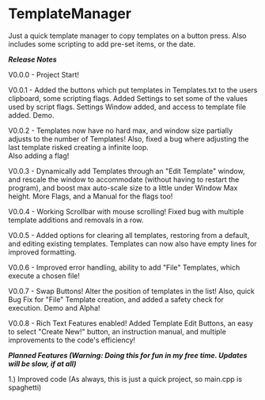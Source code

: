 # TemplateManager
Just a quick template manager to copy templates on a button press. Also includes some scripting to add pre-set items, or the date.

***Release Notes***

V0.0.0 - Project Start!

V0.0.1 - Added the buttons which put templates in Templates.txt to the users clipboard, some scripting flags. Added Settings to set some of the values used by script flags. Settings Window added, and access to template file added. Demo.

V0.0.2 - Templates now have no hard max, and window size partially adjusts to the number of Templates! Also, fixed a bug where adjusting the last template risked creating a infinite loop.  
Also adding a flag!

V0.0.3 - Dynamically add Templates through an "Edit Template" window, and rescale the window to accommodate (without having to restart the program), and boost max auto-scale size to a little under Window Max height. 
More Flags, and a Manual for the flags too!

V0.0.4 - Working Scrollbar with mouse scrolling! Fixed bug with multiple template additions and removals in a row.

V0.0.5 - Added options for clearing all templates, restoring from a default, and editing existing templates. Templates can now also have empty lines for improved formatting. 

V0.0.6 - Improved error handling, ability to add "File" Templates, which execute a chosen file!

V0.0.7 - Swap Buttons! Alter the position of templates in the list! Also, quick Bug Fix for "File" Template creation, and added a safety check for execution. Demo and Alpha!

V0.0.8 - Rich Text Features enabled! Added Template Edit Buttons, an easy to select "Create New!" button, an instruction manual, and multiple improvements to the code's efficiency!

***Planned Features (Warning: Doing this for fun in my free time. Updates will be slow, if at all)***

1.) Improved code (As always, this is just a quick project, so main.cpp is spaghetti)
